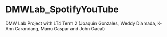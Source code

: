 # DMWLab_SpotifyYouTube
DMW Lab Project with LT4 Term 2 (Joaquin Gonzales, Weddy Diamada, K-Ann Carandang, Manu Gaspar and John Gacal)

